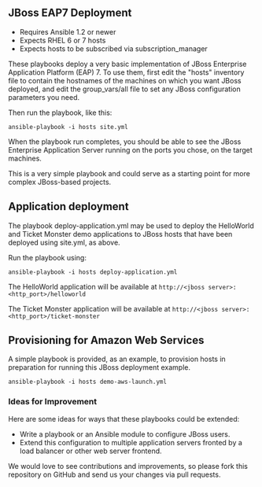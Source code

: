 ## JBoss EAP7 Deployment

- Requires Ansible 1.2 or newer
- Expects RHEL 6 or 7 hosts
- Expects hosts to be subscribed via subscription_manager

These playbooks deploy a very basic implementation of JBoss Enterprise Application 
Platform (EAP) 7. To use them, first edit the "hosts" inventory file to contain the
hostnames of the machines on which you want JBoss deployed, and edit the 
group_vars/all file to set any JBoss configuration parameters you need.

Then run the playbook, like this:

	ansible-playbook -i hosts site.yml

When the playbook run completes, you should be able to see the JBoss
Enterprise Application Server running on the ports you chose, on the target machines.

This is a very simple playbook and could serve as a starting point for more
complex JBoss-based projects. 

## Application deployment

The playbook deploy-application.yml may be used to deploy the HelloWorld and Ticket Monster demo applications to JBoss hosts that have been deployed using site.yml, as above.

Run the playbook using:

	ansible-playbook -i hosts deploy-application.yml
	
The HelloWorld application will be available at `http://<jboss server>:<http_port>/helloworld`

The Ticket Monster application will be available at `http://<jboss server>:<http_port>/ticket-monster`

## Provisioning for Amazon Web Services

A simple playbook is provided, as an example, to provision hosts in preparation for running this JBoss deployment example.

	ansible-playbook -i hosts demo-aws-launch.yml

### Ideas for Improvement

Here are some ideas for ways that these playbooks could be extended:
 
- Write a playbook or an Ansible module to configure JBoss users.
- Extend this configuration to multiple application servers fronted by a load
balancer or other web server frontend.

We would love to see contributions and improvements, so please fork this
repository on GitHub and send us your changes via pull requests.
